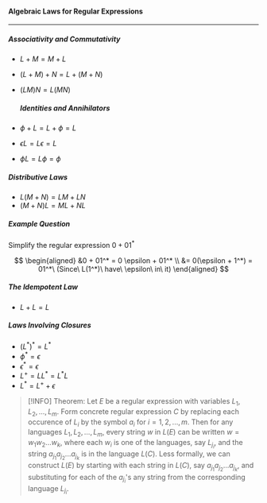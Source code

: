 ####  Algebraic Laws for Regular Expressions
---
##### Associativity and Commutativity
- $L + M = M + L$
- $(L + M) + N = L + (M + N)$
- $(LM)N = L(MN)$

  ##### Identities and Annihilators
- $\phi + L = L + \phi = L$
- $\epsilon L = L \epsilon = L$
- $\phi L = L\phi = \phi$

##### Distributive Laws
-  $L(M + N) = LM + LN$
- $(M + N)L = ML + NL$

##### Example Question
Simplify the regular expression $0 + 01^*$

$$
\begin{aligned}
&0 + 01^* = 0 \epsilon + 01^* \\
&= 0(\epsilon + 1^*) = 01^*\ (Since\ L(1^*)\ have\ \epsilon\ in\ it)
\end{aligned}
$$
##### The Idempotent Law
- $L + L = L$

##### Laws Involving Closures
- $(L^*)^* = L^*$
- $\phi^* = \epsilon$
- $\epsilon^* = \epsilon$
- $L^+ = LL^* = L^*L$
- $L^* = L^+ + \epsilon$

>[!INFO]
Theorem: Let $E$ be a regular expression with variables $L_1, L_2, ... , L_m.$ Form concrete regular expression $C$ by replacing each occurence of $L_i$ by the symbol $a_i$ for $i = 1,2, ..., m$. Then for any languages $L_1, L_2, ..., L_m$, every string $w$ in $L(E)$ can be written $w = w_1w_2...w_k$, where each $w_i$ is one of the languages, say $L_{j_i}$, and the string $a_{j_1}a_{j_2}...a_{j_k}$ is in the language $L(C)$.  Less formally, we can construct $L(E)$ by starting with each string in $L(C)$, say $a_{j_1}a_{j_2}...a_{j_k}$, and substituting for each of the $a_{j_i}$'s any string from the corresponding language $L_{j_i}.$


